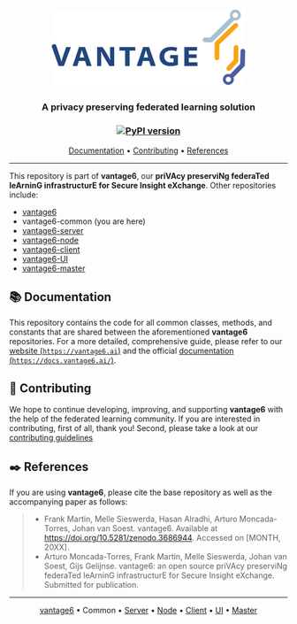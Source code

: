 <h1 align="center">
  <br>
  <a href="https://vantage6.ai"><img src="https://github.com/IKNL/guidelines/blob/master/resources/logos/vantage6.png?raw=true" alt="vantage6" width="350"></a>
</h1>

<h3 align=center> A privacy preserving federated learning solution</h3>
<h3 align="center">

[![PyPI version](https://badge.fury.io/py/vantage6-common.svg)](https://badge.fury.io/py/vantage6-common)

</h3>

<p align="center">
  <a href="#books-documentation">Documentation</a> •
  <a href="#gift_heart-contributing">Contributing</a> •
  <a href="#black_nib-references">References</a>
</p>

* * *

This repository is part of **vantage6**, our **priVAcy preserviNg federaTed leArninG infrastructurE for Secure Insight eXchange**. Other repositories include:

-   [vantage6](https://github.com/iknl/vantage6)
-   vantage6-common (you are here)
-   [vantage6-server](https://github.com/iknl/vantage6-server)
-   [vantage6-node](https://github.com/iknl/vantage6-node)
-   [vantage6-client](https://github.com/iknl/vantage6-client)
-   [vantage6-UI](https://github.com/IKNL/Vantage6-UI)
-   [vantage6-master](https://github.com/iknl/vantage6-master)

## :books: Documentation

This repository contains the code for all common classes, methods, and constants that are shared between the aforementioned **vantage6** repositories. For a more detailed, comprehensive guide, please refer to our [website (`https://vantage6.ai`)](https://vantage6.ai) and the official [documentation (`https://docs.vantage6.ai/`)](https://docs.vantage6.ai/).

## :gift_heart: Contributing

We hope to continue developing, improving, and supporting **vantage6** with the help of the federated learning community. If you are interested in contributing, first of all, thank you! Second, please take a look at our [contributing guidelines](https://docs.vantage6.ai/how-to-contribute/how-to-contribute)

## :black_nib: References

If you are using **vantage6**, please cite the base repository as well as the accompanying paper as follows:

> -   Frank Martin, Melle Sieswerda, Hasan Alradhi, Arturo Moncada-Torres, Johan van Soest. vantage6. Available at
>     <https://doi.org/10.5281/zenodo.3686944>. Accessed on [MONTH, 20XX].
> -   Arturo Moncada-Torres, Frank Martin, Melle Sieswerda, Johan van Soest, Gijs Gelijnse. vantage6: an open source priVAcy preserviNg
>     federaTed leArninG infrastructurE for Secure Insight eXchange. Submitted for publication.

* * *

<p align="center">
  <a href="https://github.com/IKNL/vantage6">vantage6</a> •
  <a>Common</a> •
  <a href="https://github.com/IKNL/vantage6-server">Server</a> •
  <a href="https://github.com/IKNL/vantage6-node">Node</a> •
  <a href="https://github.com/IKNL/vantage6-client">Client</a> •
  <a href="https://github.com/IKNL/Vantage6-UI">UI</a> •
  <a href="https://github.com/IKNL/vantage6-master">Master</a>
</p>
